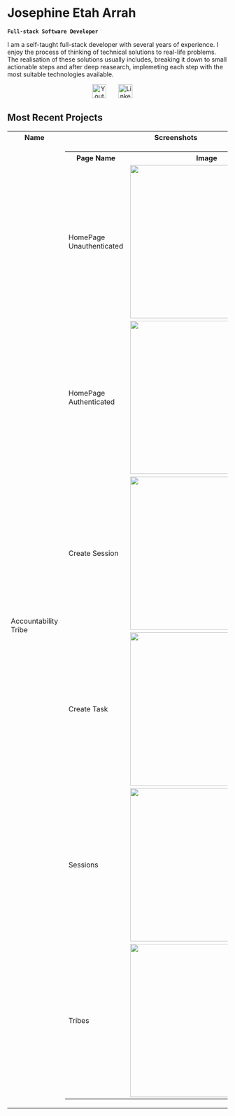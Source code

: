 # Josephine Etah Arrah

**`Full-stack Software Developer`**

I am a self-taught full-stack developer with several years of experience. I enjoy the process of thinking of technical solutions to real-life problems. The realisation of these solutions usually includes, breaking it down to small actionable steps and after deep reasearch, implemeting each step with the most suitable technologies available.

<!-- Social media icons -->
<p align="center">
  <a href="https://www.youtube.com/@arrahetah2123"><img width="32px" alt="Youtube" title="Youtube" src="https://i.imgur.com/qiXu7b2.png"/></a>
  &#8287;&#8287;&#8287;&#8287;&#8287;
  <a href="https://www.linkedin.com/in/arrah-josephine-522879103/?msgControlName=view_message_button&msgConversationId=2-ZjFkN2RmZWEtZjRmNy00NTcxLWI2ZGItMjU1MTAzZTRiNDU0XzAxMg%3D%3D&msgOverlay=true"><img width="32px" alt="LinkedIn" title="LinkedIn" src="https://i.imgur.com/yRpa1dQ.png"/></a>
  &#8287;&#8287;&#8287;&#8287;&#8287;
</p>

## Most Recent Projects

<table>
<tr>
<th>Name</th>
<th>Screenshots</th>
</tr>
<tr>
<td>Accountability Tribe</td>
<td>
<table>
<tr>
<th>Page Name</th>
<th>Image</th>
</tr>
<tr>
<td>HomePage Unauthenticated</td>
<td>
<a href="https://accountability-tribe.vercel.app/">
<img  width="350px" src="https://res.cloudinary.com/dlgisfrgl/image/upload/v1723371569/home-logged-out_jbg8mp.png"/>
</a>
</td>
</tr>
<tr>
<td>HomePage Authenticated</td>
<td>
<a href="https://accountability-tribe.vercel.app/">
<img  width="350px" src="https://res.cloudinary.com/dlgisfrgl/image/upload/v1723371596/home-logged-in_k3v4tq.png"/>
</a>
</td>
</tr>
<tr>
<td>Create Session</td>
<td>
<a href="https://accountability-tribe.vercel.app/create-session">
<img width="350px" src="https://res.cloudinary.com/dlgisfrgl/image/upload/v1723371577/create-session_xzomia.png"/>
</a>
</td>
</tr>
<tr>
<td> Create Task</td>
<td>
<a href="https://accountability-tribe.vercel.app/create-task">
<img width="350px" src="https://res.cloudinary.com/dlgisfrgl/image/upload/v1723371580/create-task_xemaxc.png"/>
</a>
</td>
</tr>
<tr>
<td>Sessions</td>
<td>
<a href="https://accountability-tribe.vercel.app/sessions?page=1&filter=ended">
<img width="350px" src="https://res.cloudinary.com/dlgisfrgl/image/upload/v1723371588/all-sessions_k7raa2.png"/>
</a>
</td>
</tr>
<tr>
<td>Tribes</td>
<td>
<a href="https://accountability-tribe.vercel.app/tribes">
<img  width="350px" src="https://res.cloudinary.com/dlgisfrgl/image/upload/v1723371577/all-tribes_j7y4jp.png"/>
</a>
</td>
</tr>
</table>
</td>
</tr>
</table>

<!--
**EtahJo/EtahJo** is a ✨ _special_ ✨ repository because its `README.md` (this file) appears on your GitHub profile.

Here are some ideas to get you started:

- 🔭 I’m currently working on ...
- 🌱 I’m currently learning ...
- 👯 I’m looking to collaborate on ...
- 🤔 I’m looking for help with ...
- 💬 Ask me about ...
- 📫 How to reach me: ...
- 😄 Pronouns: ...
- ⚡ Fun fact: ...
-->
